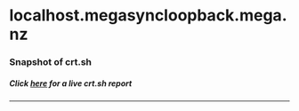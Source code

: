 # localhost.megasyncloopback.mega.nz
### Snapshot of crt.sh
##### Click [here](https://crt.sh/?q=04DB0E79F2AA22D91F66FDEA2B03193B04D1987B5AE5F3B5CE326E9539BDE550) for a live crt.sh report

---

